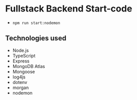 # Fullstack Backend Start-code

- ```npm run start:nodemon```

## Technologies used

- Node.js
- TypeScript
- Express
- MongoDB Atlas
- Mongoose
- log4js
- dotenv
- morgan
- nodemon
